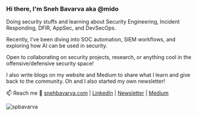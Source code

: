 ### Hi there, I'm Sneh Bavarva aka @mido

Doing security stuffs and learning about Security Engineering, Incident Responding, DFIR, AppSec, and DevSecOps.

Recently, I've been diving into SOC automation, SIEM workflows, and exploring how AI can be used in security.

Open to collaborating on security projects, research, or anything cool in the offensive/defensive security space!

I also write blogs on my website and Medium to share what I learn and give back to the community. Oh and I also started my own newsletter!

📫 Reach me
🔗 [snehbavarva.com](https://www.snehbavarva.com) | [LinkedIn](https://www.linkedin.com/in/snehbavarva) | [Newsletter](https://www.snehbavarva.com/newsletter) | [Medium](https://snehbavarva.medium.com)


<p><img align="center" src="https://github-readme-stats.vercel.app/api/top-langs?username=spbavarva&show_icons=true&locale=en&layout=compact" alt="spbavarva" /></p>

<!---
spbavarva/spbavarva is a ✨ special ✨ repository because its `README.md` (this file) appears on your GitHub profile.
You can click the Preview link to take a look at your changes.
--->
